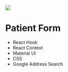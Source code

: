![](https://github.com/robynchung/form-submission-demo/blob/master/patientReferralForm.gif)

# Patient Form 

- React Hook
- React Context
- Material UI 
- CSS 
- Google Address Search 
